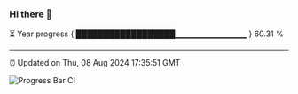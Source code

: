 ### Hi there 👋

⏳ Year progress { ██████████████████▁▁▁▁▁▁▁▁▁▁▁▁ } 60.31 %

---

⏰ Updated on Thu, 08 Aug 2024 17:35:51 GMT

![Progress Bar CI](https://github.com/IshwaranRudhara/GIT-ACTION/workflows/Progress%20Bar%20CI/badge.svg)
